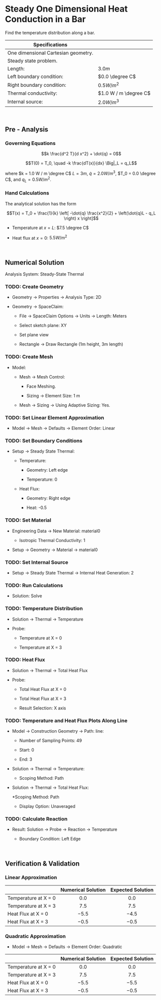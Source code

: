 # Steady One Dimensional Heat Conduction in a Bar

Find the temperature distribution along a bar.

|Specifications||
|--------------|---------------------------|
|One dimensional Cartesian geometry.||
|Steady state problem.||
|Length:|$3.0 m$|
|Left boundary condition:|$0.0 \degree C$|
|Right boundary condition:|$0.5 W/m^2$|
|Thermal conductivity:|$1.0 W / m \degree C$|
|Internal source:|$2.0 W / m^3$|

<br>


## Pre - Analysis

### Governing Equations

$$k \frac{d^2 T}{d x^2} + \dot{q} = 0$$

$$T(0) = T_0, \quad -k \frac{dT(x)}{dx} \Big|_L = q_L$$

where $k = 1.0 W / m \degree C$ $L = 3 m$, $\dot{q} = 2.0 W / m^3$, $T_0 = 0.0 \degree C$, and $q_L = 0.5 W/m^2$.

### Hand Calculations

The analytical solution has the form

$$T(x) = T_0 + \frac{1}{k} \left[ -\dot{q} \frac{x^2}{2} + \left(\dot{q}L - q_L \right) x \right]$$

* Temperature at $x = L$: $7.5 \degree C$

* Heat flux at $x = 0$: $5.5 W/m^2$

<br>


## Numerical Solution

Analysis System: Steady-State Thermal

### TODO: Create Geometry

* Geometry -> Properties -> Analysis Type: 2D 

* Geometry -> SpaceClaim:

  * File -> SpaceClaim Options -> Units -> Length: Meters

  * Select sketch plane: XY

  * Set plane view

  * Rectangle -> Draw Rectangle (1m height, 3m length)

### TODO: Create Mesh

* Model:

  * Mesh -> Mesh Control:

    * Face Meshing.

    * Sizing -> Element Size: 1 m

  * Mesh -> Sizing -> Using Adaptive Sizing: Yes.

### TODO: Set Linear Element Approximation

* Model -> Mesh -> Defaults -> Element Order: Linear

### TODO: Set Boundary Conditions

* Setup -> Steady State Thermal:

  * Temperature:

    * Geometry: Left edge

    * Temperature: 0

  * Heat Flux:

    * Geometry: Right edge

    * Heat: -0.5

### TODO: Set Material

* Engineering Data -> New Material: material0

  * Isotropic Thermal Conductivity: 1

* Setup -> Geometry -> Material -> material0

### TODO: Set Internal Source

* Setup -> Steady State Thermal -> Internal Heat Generation: 2

### TODO: Run Calculations

* Solution: Solve

### TODO: Temperature Distribution

* Solution -> Thermal -> Temperature

* Probe: 

  * Temperature at X = 0

  * Temperature at X = 3

### TODO: Heat Flux

* Solution -> Thermal -> Total Heat Flux

* Probe:

  * Total Heat Flux at X = 0

  * Total Heat Flux at X = 3

  * Result Selection: X axis

### TODO: Temperature and Heat Flux Plots Along Line

* Model -> Construction Geometry -> Path: line:

  * Number of Sampling Points: 49

  * Start: 0

  * End: 3

* Solution -> Thermal -> Temperature:

  * Scoping Method: Path

* Solution -> Thermal -> Total Heat Flux:

  *Scoping Method: Path

  * Display Option: Unaveraged

### TODO: Calculate Reaction

* Result: Solution -> Probe -> Reaction -> Temperature

  * Boundary Condition: Left Edge

<br>


## Verification & Validation

### Linear Approximation

|                    |Numerical Solution| Expected Solution |
|--------------------|:----------------:|:-----------------:|
|Temperature at X = 0|             $0.0$|              $0.0$|
|Temperature at X = 3|             $7.5$|              $7.5$|
|Heat Flux at X = 0  |            $-5.5$|             $-4.5$|
|Heat Flux at X = 3  |            $-0.5$|             $-0.5$|


### Quadratic Approximation

* Model -> Mesh -> Defaults -> Element Order: Quadratic

|                    |Numerical Solution| Expected Solution |
|--------------------|:----------------:|:-----------------:|
|Temperature at X = 0|             $0.0$|              $0.0$|
|Temperature at X = 3|             $7.5$|              $7.5$|
|Heat Flux at X = 0  |            $-5.5$|             $-5.5$|
|Heat Flux at X = 3  |            $-0.5$|             $-0.5$|

<br>
